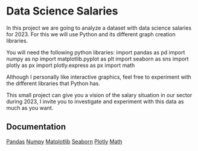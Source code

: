 
# Data Science Salaries

In this project we are going to analyze a dataset with data science salaries for 2023. For this we will use Python and its different graph creation libraries.

You will need the following python libraries:
import pandas as pd
import numpy as np
import matplotlib.pyplot as plt
import seaborn as sns
import plotly as px
import plotly.express as px
import math

Although I personally like interactive graphics, feel free to experiment with the different libraries that Python has.


This small project can give you a vision of the salary situation in our sector during 2023, I invite you to investigate and experiment with this data as much as you want.



## Documentation

[Pandas](https://pandas.pydata.org/)
[Numpy](https://numpy.org/)
[Matplotlib](https://matplotlib.org/)
[Seaborn](https://seaborn.pydata.org/)
[Plotly](https://plotly.com/)
[Math](https://docs.python.org/3/library/math.html)


  
###

